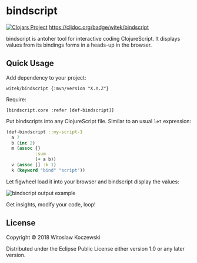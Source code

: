 # bindscript

[![Clojars Project](https://img.shields.io/clojars/v/witek/bindscript.svg)](https://clojars.org/witek/bindscript)
https://cljdoc.org/badge/witek/bindscript


bindscript is antoher tool for interactive coding ClojureScript.
It displays values from its bindings forms in a heads-up in the browser.

## Quick Usage

Add dependency to your project:

`witek/bindscript {:mvn/version "X.Y.Z"}`

Require:

`[bindscript.core :refer [def-bindscript]]`

Put bindscripts into any ClojureScript file. Similar to an usual `let` expression:

```clojure
(def-bindscript ::my-script-1
  a 7
  b (inc 2)
  m (assoc {}
           :sum
           (+ a b))
  v (assoc [] :k 1)
  k (keyword "bind" "script"))
```

Let figwheel load it into your browser and bindscript display the values:

![bindscript output example](https://servisto.de/projects/bindscript/output-example.png)

Get insights, modify your code, loop!

## License

Copyright © 2018 Witoslaw Koczewski

Distributed under the Eclipse Public License either version 1.0 or any later
version.
